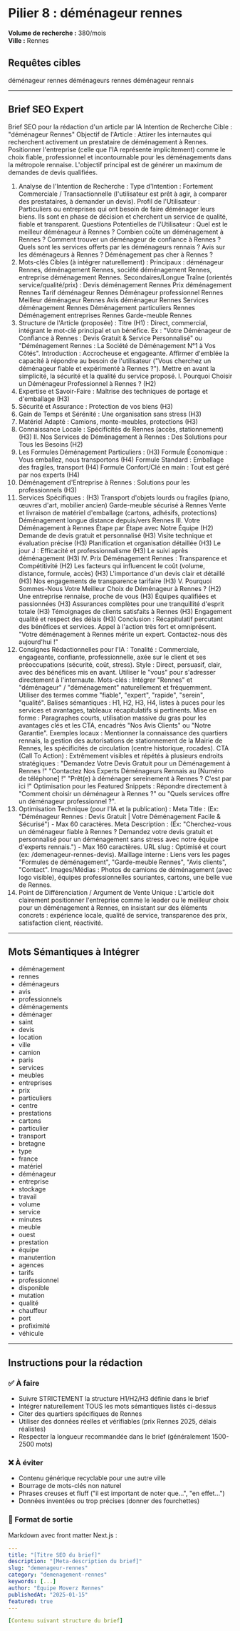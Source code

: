 # Pilier 8 : déménageur rennes

**Volume de recherche :** 380/mois  
**Ville :** Rennes

## Requêtes cibles

déménageur rennes
déménageurs rennes
déménageur rennais

---

## Brief SEO Expert

Brief SEO pour la rédaction d'un article par IA
Intention de Recherche Cible : "déménageur Rennes"
Objectif de l'Article : Attirer les internautes qui recherchent activement un prestataire de déménagement à Rennes. Positionner l'entreprise (celle que l'IA représente implicitement) comme le choix fiable, professionnel et incontournable pour les déménagements dans la métropole rennaise. L'objectif principal est de générer un maximum de demandes de devis qualifiées.
1. Analyse de l'Intention de Recherche :
Type d'Intention : Fortement Commerciale / Transactionnelle (l'utilisateur est prêt à agir, à comparer des prestataires, à demander un devis).
Profil de l'Utilisateur : Particuliers ou entreprises qui ont besoin de faire déménager leurs biens. Ils sont en phase de décision et cherchent un service de qualité, fiable et transparent.
Questions Potentielles de l'Utilisateur :
Quel est le meilleur déménageur à Rennes ?
Combien coûte un déménagement à Rennes ?
Comment trouver un déménageur de confiance à Rennes ?
Quels sont les services offerts par les déménageurs rennais ?
Avis sur les déménageurs à Rennes ?
Déménagement pas cher à Rennes ?
2. Mots-clés Cibles (à intégrer naturellement) :
Principaux : déménageur Rennes, déménagement Rennes, société déménagement Rennes, entreprise déménagement Rennes.
Secondaires/Longue Traîne (orientés service/qualité/prix) :
Devis déménagement Rennes
Prix déménagement Rennes
Tarif déménageur Rennes
Déménageur professionnel Rennes
Meilleur déménageur Rennes
Avis déménageur Rennes
Services déménagement Rennes
Déménagement particuliers Rennes
Déménagement entreprises Rennes
Garde-meuble Rennes
3. Structure de l'Article (proposée) :
Titre (H1) : Direct, commercial, intégrant le mot-clé principal et un bénéfice. Ex : "Votre Déménageur de Confiance à Rennes : Devis Gratuit & Service Personnalisé" ou "Déménagement Rennes : La Société de Déménagement N°1 à Vos Côtés".
Introduction : Accrocheuse et engageante. Affirmer d'emblée la capacité à répondre au besoin de l'utilisateur ("Vous cherchez un déménageur fiable et expérimenté à Rennes ?"). Mettre en avant la simplicité, la sécurité et la qualité du service proposé.
I. Pourquoi Choisir un Déménageur Professionnel à Rennes ? (H2)
1. Expertise et Savoir-Faire : Maîtrise des techniques de portage et d'emballage (H3)
2. Sécurité et Assurance : Protection de vos biens (H3)
3. Gain de Temps et Sérénité : Une organisation sans stress (H3)
4. Matériel Adapté : Camions, monte-meubles, protections (H3)
5. Connaissance Locale : Spécificités de Rennes (accès, stationnement) (H3)
II. Nos Services de Déménagement à Rennes : Des Solutions pour Tous les Besoins (H2)
1. Les Formules Déménagement Particuliers : (H3)
Formule Économique : Vous emballez, nous transportons (H4)
Formule Standard : Emballage des fragiles, transport (H4)
Formule Confort/Clé en main : Tout est géré par nos experts (H4)
2. Déménagement d'Entreprise à Rennes : Solutions pour les professionnels (H3)
3. Services Spécifiques : (H3)
Transport d'objets lourds ou fragiles (piano, œuvres d'art, mobilier ancien)
Garde-meuble sécurisé à Rennes
Vente et livraison de matériel d'emballage (cartons, adhésifs, protections)
Déménagement longue distance depuis/vers Rennes
III. Votre Déménagement à Rennes Étape par Étape avec Notre Équipe (H2)
Demande de devis gratuit et personnalisé (H3)
Visite technique et évaluation précise (H3)
Planification et organisation détaillée (H3)
Le jour J : Efficacité et professionnalisme (H3)
Le suivi après déménagement (H3)
IV. Prix Déménagement Rennes : Transparence et Compétitivité (H2)
Les facteurs qui influencent le coût (volume, distance, formule, accès) (H3)
L'importance d'un devis clair et détaillé (H3)
Nos engagements de transparence tarifaire (H3)
V. Pourquoi Sommes-Nous Votre Meilleur Choix de Déménageur à Rennes ? (H2)
Une entreprise rennaise, proche de vous (H3)
Équipes qualifiées et passionnées (H3)
Assurances complètes pour une tranquillité d'esprit totale (H3)
Témoignages de clients satisfaits à Rennes (H3)
Engagement qualité et respect des délais (H3)
Conclusion : Récapitulatif percutant des bénéfices et services. Appel à l'action très fort et omniprésent. "Votre déménagement à Rennes mérite un expert. Contactez-nous dès aujourd'hui !"
4. Consignes Rédactionnelles pour l'IA :
Tonalité : Commerciale, engageante, confiante, professionnelle, axée sur le client et ses préoccupations (sécurité, coût, stress).
Style : Direct, persuasif, clair, avec des bénéfices mis en avant. Utiliser le "vous" pour s'adresser directement à l'internaute.
Mots-clés : Intégrer "Rennes" et "déménageur" / "déménagement" naturellement et fréquemment. Utiliser des termes comme "fiable", "expert", "rapide", "serein", "qualité".
Balises sémantiques : H1, H2, H3, H4, listes à puces pour les services et avantages, tableaux récapitulatifs si pertinents.
Mise en forme : Paragraphes courts, utilisation massive du gras pour les avantages clés et les CTA, encadrés "Nos Avis Clients" ou "Notre Garantie".
Exemples locaux : Mentionner la connaissance des quartiers rennais, la gestion des autorisations de stationnement de la Mairie de Rennes, les spécificités de circulation (centre historique, rocades).
CTA (Call To Action) : Extrêmement visibles et répétés à plusieurs endroits stratégiques :
"Demandez Votre Devis Gratuit pour un Déménagement à Rennes !"
"Contactez Nos Experts Déménageurs Rennais au [Numéro de téléphone] !"
"Prêt(e) à déménager sereinement à Rennes ? C'est par ici !"
Optimisation pour les Featured Snippets : Répondre directement à "Comment choisir un déménageur à Rennes ?" ou "Quels services offre un déménageur professionnel ?".
5. Optimisation Technique (pour l'IA et la publication) :
Meta Title : (Ex: "Déménageur Rennes : Devis Gratuit | Votre Déménagement Facile & Sécurisé") - Max 60 caractères.
Meta Description : (Ex: "Cherchez-vous un déménageur fiable à Rennes ? Demandez votre devis gratuit et personnalisé pour un déménagement sans stress avec notre équipe d'experts rennais.") - Max 160 caractères.
URL slug : Optimisé et court (ex: /demenageur-rennes-devis).
Maillage interne : Liens vers les pages "Formules de déménagement", "Garde-meuble Rennes", "Avis clients", "Contact".
Images/Médias : Photos de camions de déménagement (avec logo visible), équipes professionnelles souriantes, cartons, une belle vue de Rennes.
6. Point de Différenciation / Argument de Vente Unique :
L'article doit clairement positionner l'entreprise comme le leader ou le meilleur choix pour un déménagement à Rennes, en insistant sur des éléments concrets : expérience locale, qualité de service, transparence des prix, satisfaction client, réactivité.

---

## Mots Sémantiques à Intégrer

- déménagement
- rennes
- déménageurs
- avis
- professionnels
- déménagements
- déménager
- saint
- devis
- location
- ville
- camion
- paris
- services
- meubles
- entreprises
- prix
- particuliers
- centre
- prestations
- cartons
- particulier
- transport
- bretagne
- type
- france
- matériel
- déménageur
- entreprise
- stockage
- travail
- volume
- service
- minutes
- meuble
- ouest
- prestation
- équipe
- manutention
- agences
- tarifs
- professionnel
- disponible
- mutation
- qualité
- chauffeur
- port
- profiximité
- véhicule

---

## Instructions pour la rédaction

### ✅ À faire
- Suivre STRICTEMENT la structure H1/H2/H3 définie dans le brief
- Intégrer naturellement TOUS les mots sémantiques listés ci-dessus
- Citer des quartiers spécifiques de Rennes
- Utiliser des données réelles et vérifiables (prix Rennes 2025, délais réalistes)
- Respecter la longueur recommandée dans le brief (généralement 1500-2500 mots)

### ❌ À éviter
- Contenu générique recyclable pour une autre ville
- Bourrage de mots-clés non naturel
- Phrases creuses et fluff ("il est important de noter que...", "en effet...")
- Données inventées ou trop précises (donner des fourchettes)

### 🎯 Format de sortie
Markdown avec front matter Next.js :

```yaml
---
title: "[Titre SEO du brief]"
description: "[Meta-description du brief]"
slug: "demenageur-rennes"
category: "demenagement-rennes"
keywords: [...]
author: "Équipe Moverz Rennes"
publishedAt: "2025-01-15"
featured: true
---

[Contenu suivant structure du brief]
```
